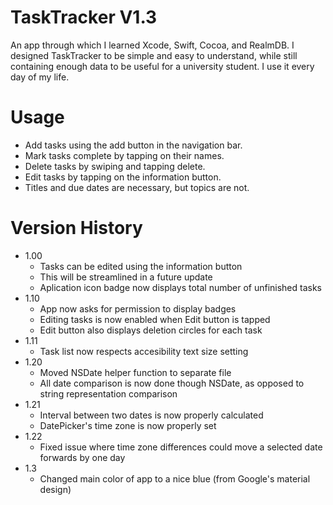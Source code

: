 TaskTracker V1.3
===========

An app through which I learned Xcode, Swift, Cocoa, and RealmDB. I designed TaskTracker to be simple and easy to understand, while still containing enough data to be useful for a university student. I use it every day of my life.

Usage
=====

- Add tasks using the add button in the navigation bar.
- Mark tasks complete by tapping on their names.
- Delete tasks by swiping and tapping delete.
- Edit tasks by tapping on the information button.
- Titles and due dates are necessary, but topics are not.

Version History
===============

- 1.00
    + Tasks can be edited using the information button
    + This will be streamlined in a future update
    + Aplication icon badge now displays total number of unfinished tasks
- 1.10
    + App now asks for permission to display badges
    + Editing tasks is now enabled when Edit button is tapped
    + Edit button also displays deletion circles for each task
- 1.11
    + Task list now respects accesibility text size setting
- 1.20
    + Moved NSDate helper function to separate file
    + All date comparison is now done though NSDate, as opposed to string representation comparison
- 1.21
    + Interval between two dates is now properly calculated
    + DatePicker's time zone is now properly set
- 1.22
    + Fixed issue where time zone differences could move a selected date forwards by one day
- 1.3
    + Changed main color of app to a nice blue (from Google's material design)
